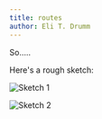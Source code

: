```yaml
---
title: routes
author: Eli T. Drumm
---
```

<!-- backgrounds and playgrounds -->


So.....


Here's a rough sketch:

![Sketch 1](https://dl.dropboxusercontent.com/u/2280103/dteli/images/core/rtemapsketch1.jpg)

![Sketch 2](https://dl.dropboxusercontent.com/u/2280103/dteli/images/core/rtemapsketch2.jpg)
































